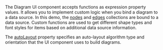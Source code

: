 The Diagram UI component accepts functions as expression property values.  It allows you to implement custom logic when you bind a diagram to a data source.
In this demo, the [nodes](/Documentation/ApiReference/UI_Components/dxDiagram/Configuration/nodes/) and [edges](/Documentation/ApiReference/UI_Components/dxDiagram/Configuration/edges/) collections are bound to a data source. Custom functions are used to get different shape types and font styles for items based on additional data source information.

The [autoLayout](/Documentation/ApiReference/UI_Components/dxDiagram/Configuration/nodes/autoLayout/) property specifies an auto-layout algorithm type and orientation that the UI component uses to build diagrams.